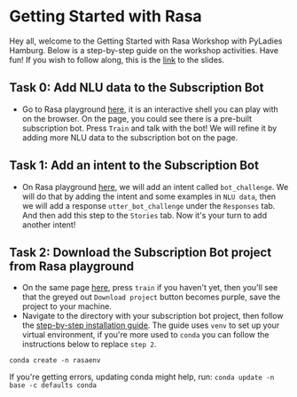 # Getting Started with Rasa
Hey all, welcome to the Getting Started with Rasa Workshop with PyLadies Hamburg. Below is a step-by-step guide on the workshop activities. Have fun! If you wish to follow along, this is the [link](https://docs.google.com/presentation/d/12BK1abl5EOR0aRN9kUVJ27AFPDpTcNBSl9YHKmmeI78/edit?usp=sharing) to the slides.

## Task 0: Add NLU data to the Subscription Bot
* Go to Rasa playground [here](https://rasa.com/docs/rasa/playground/), it is an interactive shell you can play with on the browser. On the page, you could see there is a pre-built subscription bot. Press `Train` and talk with the bot! We will refine it by adding more NLU data to the subscription bot on the page.

## Task 1: Add an intent to the Subscription Bot
* On Rasa playground [here](https://rasa.com/docs/rasa/playground/), we will add an intent called `bot_challenge`. We will do that by adding the intent and some examples in `NLU data`, then we will add a response `utter_bot_challenge` under the `Responses` tab. And then add this step to the `Stories` tab. Now it's your turn to add another intent! 

## Task 2: Download the Subscription Bot project from Rasa playground
* On the same page [here](https://rasa.com/docs/rasa/playground/), press `train` if you haven't yet, then you'll see that the greyed out `Download project` button becomes purple, save the project to your machine.
* Navigate to the directory with your subscription bot project, then follow the [step-by-step installation guide](https://rasa.com/docs/rasa/installation#step-by-step-installation-guide). The guide uses `venv` to set up your virtual environment, if you're more used to `conda` you can follow the instructions below to replace `step 2`.
```
conda create -n rasaenv
```
If you're getting errors, updating conda might help, run: `conda update -n base -c defaults conda`
